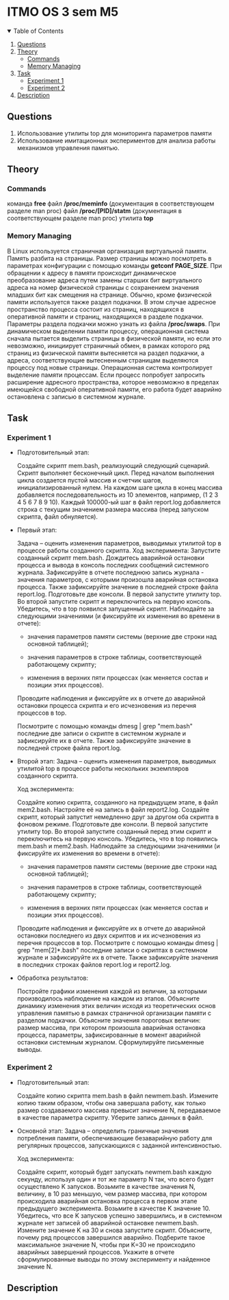 # ITMO OS 3 sem M5

<!-- TABLE OF CONTENTS -->
<details open="open">
  <summary>Table of Contents</summary>
  <ol>
    <li><a href="#questions">Questions</a></li>
    <li>
      <a href="#theory">Theory</a>
      <ul>
        <li><a href="#commands">Commands</a></li>
        <li><a href="#memory-managing">Memory Managing</a></li>
      </ul>
    </li>
    <li>
      <a href="#task">Task</a>
      <ul>
        <li><a href="#experiment1">Experiment 1</a></li>
        <li><a href="#experiment2">Experiment 2</a></li>
      </ul>
    </li>
    <li><a href="#description">Description</a></li>
  </ol>
</details>

## Questions

1. Использование утилиты top для мониторинга параметров памяти
2. Использование имитационных экспериментов для анализа работы механизмов управления памятью.

## Theory

### Commands

команда **free**
файл **/proc/meminfo** (документация в соответствующем разделе man proc)
файл **/proc/[PID]/statm** (документация в соответствующем разделе man proc)
утилита **top**

### Memory Managing

В Linux используется страничная организация виртуальной памяти. Память разбита на страницы. Размер
страницы можно посмотреть в параметрах конфигурации с помощью команды **getconf PAGE_SIZE**. При
обращении к адресу в памяти происходит динамическое преобразование адреса путем замены старших бит
виртуального адреса на номер физической страницы с сохранением значения младших бит как смещения на
странице.
Обычно, кроме физической памяти используется также раздел подкачки. В этом случае адресное пространство
процесса состоит из страниц, находящихся в оперативной памяти и страниц, находящихся в разделе подкачки.
Параметры раздела подкачки можно узнать из файла **/proc/swaps**. При динамическом выделении памяти
процессу, операционная система сначала пытается выделить страницы в физической памяти, но если это
невозможно, инициирует страничный обмен, в рамках которого ряд страниц из физической памяти вытесняется
на раздел подкачки, а адреса, соответствующие вытесненным страницам выделяются процессу под новые
страницы.
Операционная система контролирует выделение памяти процессам. Если процесс попробует запросить
расширение адресного пространства, которое невозможно в пределах имеющейся свободной оперативной
памяти, его работа будет аварийно остановлена с записью в системном журнале.

## Task

### Experiment 1

* Подготовительный этап:

  Создайте скрипт mem.bash, реализующий следующий сценарий. Скрипт выполняет бесконечный цикл. Перед
  началом выполнения цикла создается пустой массив и счетчик шагов, инициализированный нулем. На каждом
  шаге цикла в конец массива добавляется последовательность из 10 элементов, например, (1 2 3 4 5 6 7 8 9 10).
  Каждый 100000-ый шаг в файл report.log добавляется строка с текущим значением размера массива (перед
  запуском скрипта, файл обнуляется).

* Первый этап:

  Задача – оценить изменения параметров, выводимых утилитой top в процессе работы созданного скрипта.
  Ход эксперимента:
  Запустите созданный скрипт mem.bash. Дождитесь аварийной остановки процесса и вывода в консоль
  последних сообщений системного журнала. Зафиксируйте в отчете последнюю запись журнала - значения
  параметров, с которыми произошла аварийная остановка процесса. Также зафиксируйте значение в последней
  строке файла report.log.
  Подготовьте две консоли. В первой запустите утилиту top. Во второй запустите скрипт и переключитесь на
  первую консоль. Убедитесь, что в top появился запущенный скрипт. Наблюдайте за следующими значениями (и
  фиксируйте их изменения во времени в отчете):

  * значения параметров памяти системы (верхние две строки над основной таблицей);

  * значения параметров в строке таблицы, соответствующей работающему скрипту;

  * изменения в верхних пяти процессах (как меняется состав и позиции этих процессов).

  Проводите наблюдения и фиксируйте их в отчете до аварийной остановки процесса скрипта и его исчезновения
  из перечня процессов в top.

  Посмотрите с помощью команды dmesg | grep "mem.bash" последние две записи о скрипте в системном
  журнале и зафиксируйте их в отчете. Также зафиксируйте значение в последней строке файла report.log.

* Второй этап:
  Задача – оценить изменения параметров, выводимых утилитой top в процессе работы нескольких экземпляров
  созданного скрипта.

  Ход эксперимента:

  Создайте копию скрипта, созданного на предыдущем этапе, в файл mem2.bash. Настройте её на запись в файл
  report2.log. Создайте скрипт, который запустит немедленно друг за другом оба скрипта в фоновом режиме.
  Подготовьте две консоли. В первой запустите утилиту top. Во второй запустите созданный перед этим скрипт и
  переключитесь на первую консоль. Убедитесь, что в top появились mem.bash и mem2.bash. Наблюдайте за
  следующими значениями (и фиксируйте их изменения во времени в отчете):

  * значения параметров памяти системы (верхние две строки над основной таблицей);

  * значения параметров в строке таблицы, соответствующей работающему скрипту;

  * изменения в верхних пяти процессах (как меняется состав и позиции этих процессов).

  Проводите наблюдения и фиксируйте их в отчете до аварийной остановки последнего из двух скриптов и их
  исчезновения из перечня процессов в top.
  Посмотрите с помощью команды dmesg | grep "mem[2]*.bash" последние записи о скриптах в
  системном журнале и зафиксируйте их в отчете. Также зафиксируйте значения в последних строках файлов
  report.log и report2.log.

* Обработка результатов:

  Постройте графики изменения каждой из величин, за которыми производилось наблюдение на каждом из этапов.
  Объясните динамику изменения этих величин исходя из теоретических основ управления памятью в рамках
  страничной организации памяти с разделом подкачки. Объясните значения пороговых величин: размер массива,
  при котором произошла аварийная остановка процесса, параметры, зафиксированные в момент аварийной
  остановки системным журналом. Сформулируйте письменные выводы.

### Experiment 2

* Подготовительный этап:

  Создайте копию скрипта mem.bash в файл newmem.bash. Измените копию таким образом, чтобы она
  завершала работу, как только размер создаваемого массива превысит значение N, передаваемое в качестве
  параметра скрипту. Уберите запись данных в файл.
  
* Основной этап:
  Задача – определить граничные значения потребления памяти, обеспечивающие безаварийную работу для
  регулярных процессов, запускающихся с заданной интенсивностью.
  
  Ход эксперимента:
  
  Создайте скрипт, который будет запускать newmem.bash каждую секунду, используя один и тот же параметр N
  так, что всего будет осуществлено K запусков.
  Возьмите в качестве значения N, величину, в 10 раз меньшую, чем размер массива, при котором происходила
  аварийная остановка процесса в первом этапе предыдущего эксперимента. Возьмите в качестве K значение 10.
  Убедитесь, что все K запусков успешно завершились, и в системном журнале нет записей об аварийной остановке
  newmem.bash.
  Измените значение K на 30 и снова запустите скрипт. Объясните, почему ряд процессов завершился аварийно.
  Подберите такое максимальное значение N, чтобы при K=30 не происходило аварийных завершений процессов.
  Укажите в отчете сформулированные выводы по этому эксперименту и найденное значение N.

## Description
